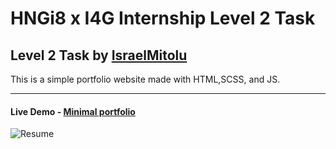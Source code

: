 # HNGi8 x I4G Internship Level 2 Task

## Level 2 Task by [IsraelMitolu](https://israelmitolu.netlify.app)

This is a simple portfolio website made with HTML,SCSS, and JS.

<hr />

#### Live Demo - [Minimal portfolio](https://israelmitolu-hng-portfolio.netlify.app)
   
![Resume](https://github.com/israelmitolu/HNG-Level-2-Task/assets/img/Capture.png)

